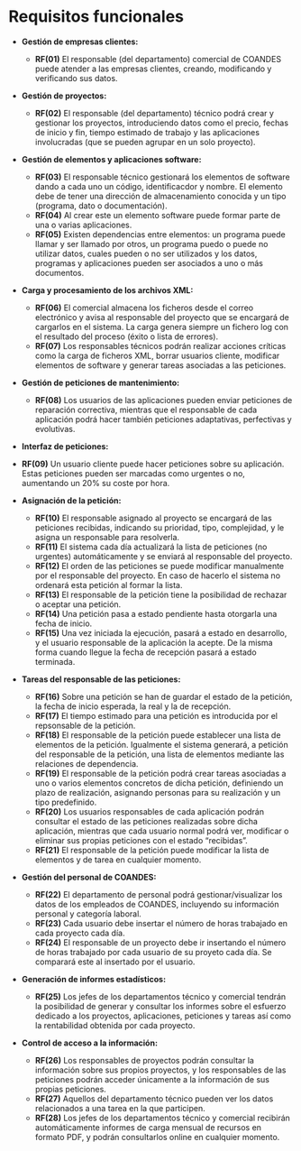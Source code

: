 # Requisitos funcionales

- **Gestión de empresas clientes:**
  - **RF(01)** El responsable (del departamento) comercial de COANDES puede atender a las empresas clientes, creando, modificando y verificando sus datos.

- **Gestión de proyectos:**
  - **RF(02)** El responsable (del departamento) técnico podrá crear y gestionar los proyectos, introduciendo datos como el precio, fechas de inicio y fin, tiempo estimado de trabajo y las aplicaciones involucradas (que se pueden agrupar en un solo proyecto).

- **Gestión de elementos y aplicaciones software:**
  - **RF(03)** El responsable técnico gestionará los elementos de software dando a cada uno un código, identificacdor y nombre. El elemento debe de tener una dirección de almacenamiento conocida y un tipo (programa, dato o documentación).
  - **RF(04)** Al crear este un elemento software puede formar parte de una o varias aplicaciones.
  - **RF(05)** Existen dependencias entre elementos: un programa puede llamar y ser llamado por otros, un programa puedo o puede no utilizar datos, cuales pueden o no ser utilizados y los datos, programas y aplicaciones pueden ser asociados a uno o más documentos.
    
- **Carga y procesamiento de los archivos XML:**
  - **RF(06)** El comercial almacena los ficheros desde el correo electrónico y 
avisa al responsable del proyecto que se encargará de cargarlos en el sistema. La carga genera 
siempre un fichero log con el resultado del proceso (éxito o lista de errores).
  - **RF(07)** Los responsables técnicos podrán realizar acciones críticas como la carga de ficheros XML, borrar usuarios cliente, modificar elementos de software y generar tareas asociadas a las peticiones.

- **Gestión de peticiones de mantenimiento:**
  - **RF(08)** Los usuarios de las aplicaciones pueden enviar peticiones de reparación correctiva, mientras que el responsable de cada aplicación podrá hacer también peticiones adaptativas, perfectivas y evolutivas.
 
- **Interfaz de peticiones:**
-   **RF(09)** Un usuario cliente puede hacer peticiones sobre su aplicación. Estas peticiones pueden ser marcadas como urgentes o no, aumentando un 20% su coste por hora.

- **Asignación de la petición:**
  - **RF(10)** El responsable asignado al proyecto se encargará de las peticiones recibidas, indicando su prioridad, tipo, complejidad, y le asigna un responsable para resolverla.
  - **RF(11)** El sistema cada día actualizará la lista de peticiones (no urgentes) automáticamente y se enviará al responsable del proyecto.
  - **RF(12)** El orden de las peticiones se puede modificar manualmente por el responsable del proyecto. En caso de hacerlo el sistema no ordenará esta petición al formar la lista.
  - **RF(13)** El responsable de la petición tiene la posibilidad de rechazar o aceptar una petición.
  - **RF(14)** Una petición pasa a estado pendiente hasta otorgarla una fecha de inicio.
  - **RF(15)** Una vez iniciada la ejecución, pasará a estado en desarrollo, y el usuario responsable de la aplicación la acepte. De la misma forma cuando llegue la fecha de recepción pasará a estado terminada.

- **Tareas del responsable de las peticiones:**
  - **RF(16)** Sobre una petición se han de guardar el estado de la petición, la fecha de inicio esperada, la real y la de recepción.
  - **RF(17)** El tiempo estimado para una petición es introducida por el repsonsable de la petición.
  - **RF(18)** El responsable de la petición puede establecer una lista de elementos de la petición. Igualmente el sistema generará, a petición del responsable de la petición, una lista de elementos mediante las relaciones de dependencia.
  - **RF(19)** El responsable de la petición podrá crear tareas asociadas a uno o varios elementos concretos de dicha petición, definiendo un plazo de realización, asignando personas para su realización y un tipo predefinido.
  - **RF(20)** Los usuarios responsables de cada aplicación podrán consultar el estado de las peticiones realizadas sobre dicha aplicación, mientras que cada usuario normal podrá ver, modificar o eliminar sus propias peticiones con el estado “recibidas”.
  - **RF(21)** El responsable de la petición puede modificar la lista de elementos y de tarea en cualquier momento.
  
- **Gestión del personal de COANDES:**
  - **RF(22)** El departamento de personal podrá gestionar/visualizar los datos de los empleados de COANDES, incluyendo su información personal y categoría laboral.
  - **RF(23)** Cada usuario debe insertar el número de horas trabajado en cada proyecto cada día.
  - **RF(24)** El responsable de un proyecto debe ir insertando el número de horas trabajado por cada usuario de su proyeto cada día. Se comparará este al insertado por el usuario.

- **Generación de informes estadísticos:**
  - **RF(25)** Los jefes de los departamentos técnico y comercial tendrán la posibilidad de generar y consultar los informes sobre el esfuerzo dedicado a los proyectos, aplicaciones, peticiones y tareas así como la rentabilidad obtenida por cada proyecto.

- **Control de acceso a la información:**
  - **RF(26)** Los responsables de proyectos podrán consultar la información sobre sus propios proyectos, y los responsables de las peticiones podrán acceder únicamente a la información de sus propias peticiones.
  - **RF(27)** Aquellos del departamento técnico pueden ver los datos relacionados a una tarea en la que participen.
  - **RF(28)** Los jefes de los departamentos técnico y comercial recibirán automáticamente informes de carga mensual de recursos en formato PDF, y podrán consultarlos online en cualquier momento.

